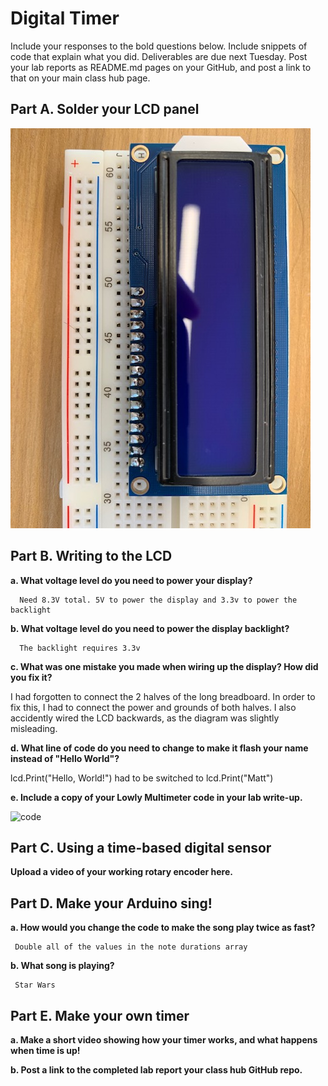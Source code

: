 # Digital Timer
 
Include your responses to the bold questions below. Include snippets of code that explain what you did. Deliverables are due next Tuesday. Post your lab reports as README.md pages on your GitHub, and post a link to that on your main class hub page.

## Part A. Solder your LCD panel

   ![Soldered Board](/Images/IMG_2808.jpg)


## Part B. Writing to the LCD
 
**a. What voltage level do you need to power your display?**

      Need 8.3V total. 5V to power the display and 3.3v to power the backlight

**b. What voltage level do you need to power the display backlight?**

      The backlight requires 3.3v
   
**c. What was one mistake you made when wiring up the display? How did you fix it?**

I had forgotten to connect the 2 halves of the long breadboard. In order to fix this, I had to connect the power and grounds of both halves. I also accidently wired the LCD backwards, as the diagram was slightly misleading.

**d. What line of code do you need to change to make it flash your name instead of "Hello World"?**
 
 lcd.Print("Hello, World!") had to be switched to lcd.Print("Matt")
 
**e. Include a copy of your Lowly Multimeter code in your lab write-up.**

![code](https://github.com/mattfreed/IDD-Fa19-Lab2/blob/master/AnalogInputLCD_Freed.ino)

## Part C. Using a time-based digital sensor

**Upload a video of your working rotary encoder here.**


## Part D. Make your Arduino sing!

**a. How would you change the code to make the song play twice as fast?**

     Double all of the values in the note durations array
 
**b. What song is playing?**

     Star Wars


## Part E. Make your own timer

**a. Make a short video showing how your timer works, and what happens when time is up!**

**b. Post a link to the completed lab report your class hub GitHub repo.**
